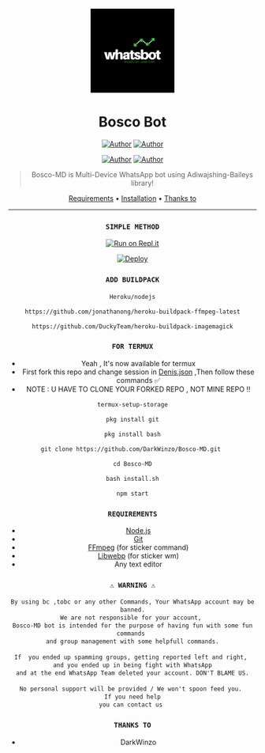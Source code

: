 

<div align="center">
</p>


<div align="center">
<img src="media/image/images.png" alt="DarkWinzo" width="170" />

# Bosco Bot
<p align="center">
 <a href="https://github.com/DarkWinzo"><img title="Author" src="https://img.shields.io/badge/OWNER-h?color=black&style=for-the-badge&logo=github"></a>  <a href="https://Wa.me/+91775200935?text=Hello%20DarkWinzo%20Brother🌝...I'm%20big%20Fan😌💝"><img title="Author" src="https://img.shields.io/badge/Author DarkWinzo-h?color=black&style=for-the-badge&logo=whatsapp"></a>
<p align="center">
<a href="https://chat.whatsapp.com/IWvaZWObbJK0Dr64WQdGqO"><img title="Author" src="https://img.shields.io/badge/WHATSAPP SUPPORT GROUP-h?color=black&style=for-the-badge&logo=whatsapp"></a>    <a href="https://youtube.com/channel/UCvdAz2Ll-LedcDApJ2IGP6A"><img title="Author" src="https://img.shields.io/badge/YT DarkWinzo-h?color=black&style=for-the-badge&logo=youtube"></a>
</p>


> Bosco-MD is Multi-Device WhatsApp bot using Adiwajshing-Baileys library!
>
>

<p align="center">
  <a href="https://github.com/DarkWinzo/Bosco-MD#requirements">Requirements</a> •
  <a href="https://github.com/DarkWinzo/Bosco-MD#simple-method">Installation</a> •
  <a href="https://github.com/DarkWinzo/Bosco-MD#thanks-to">Thanks to</a>
</p>
</div>


---

### `SIMPLE METHOD`
[![Run on Repl.it](https://repl.it/badge/github/whatsAlfa)](  ) 


[![Deploy](https://www.herokucdn.com/deploy/button.svg)](https://heroku.com/deploy?template=https://github.com/DarkWinzo/Bosco-MD/)

### `ADD BUILDPACK`

```
Heroku/nodejs
```
```
https://github.com/jonathanong/heroku-buildpack-ffmpeg-latest
```
```
https://github.com/DuckyTeam/heroku-buildpack-imagemagick
```

### `FOR TERMUX`

* Yeah , It's now available for termux
* First fork this repo and change session in <a href="https://github.com/DarkWinzo/Bosco-MD/blob/master/Denis.json">Denis.json</a> ,Then follow these commands ✅
* NOTE : U HAVE TO CLONE YOUR FORKED REPO , NOT MINE REPO !!



```
termux-setup-storage
```
```
pkg install git
```
```
pkg install bash
```
```
git clone https://github.com/DarkWinzo/Bosco-MD.git 
```
```
cd Bosco-MD
```
```
bash install.sh
```
```
npm start
```

### `REQUIREMENTS`
* [Node.js](https://nodejs.org/en/)
* [Git](https://git-scm.com/downloads)
* [FFmpeg](https://github.com/BtbN/FFmpeg-Builds/releases) (for sticker command)
* [Libwebp](https://developers.google.com/speed/webp/download) (for sticker wm)
* Any text editor


### `⚠ WARNING ⚠`

```
By using bc ,tobc or any other Commands, Your WhatsApp account may be banned.
We are not responsible for your account, 
Bosco-MD bot is intended for the purpose of having fun with some fun commands 
and group management with some helpfull commands.

If  you ended up spamming groups, getting reported left and right, 
and you ended up in being fight with WhatsApp
and at the end WhatsApp Team deleted your account. DON'T BLAME US.

No personal support will be provided / We won't spoon feed you. 
If you need help
you can contact us 
```

### `THANKS TO`
* DarkWinzo
